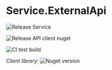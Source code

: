 # Service.ExternalApi

![Release Service](https://github.com/MyJetWallet/Service.ExternalApi/workflows/Release%20Service/badge.svg)

![Release API client nuget](https://github.com/MyJetWallet/Service.ExternalApi/workflows/Release%20API%20client%20nuget/badge.svg)

![CI test build](https://github.com/MyJetWallet/Service.ExternalApi/workflows/CI%20test%20build/badge.svg)

*Client library:* ![Nuget version](https://img.shields.io/nuget/v/MyJetWallet.Service.ExternalApi.Client?label=MyJetWallet.Service.ExternalApi.Client&style=social)

